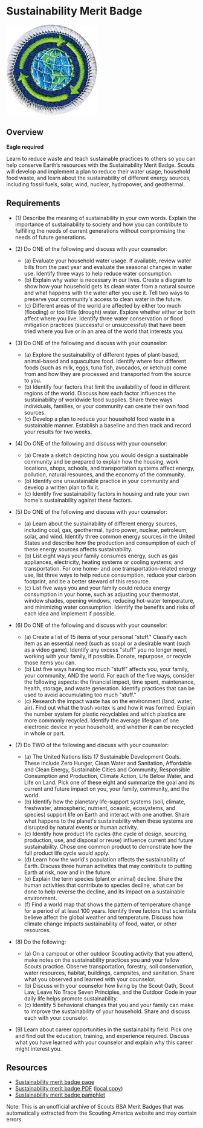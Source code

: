 

# Sustainability Merit Badge

![Sustainability Merit Badge](images/sustainability-merit-badge.jpg)

## Overview

**Eagle required**

Learn to reduce waste and teach sustainable practices to others so you can help conserve Earth’s resources with the Sustainability Merit Badge. Scouts will develop and implement a plan to reduce their water usage, household food waste, and learn about the sustainability of different energy sources, including fossil fuels, solar, wind, nuclear, hydropower, and geothermal.

## Requirements

* (1) Describe the meaning of sustainability in your own words. Explain the importance of sustainability to society and how you can contribute to fulfilling the needs of current generations without compromising the needs of future generations.
* (2) Do ONE of the following and discuss with your counselor:
    * (a) Evaluate your household water usage. If available, review water bills from the past year and evaluate the seasonal changes in water use. Identify three ways to help reduce water consumption.
    * (b) Explain why water is necessary in our lives. Create a diagram to show how your household gets its clean water from a natural source and what happens with the water after you use it. Tell two ways to preserve your community's access to clean water in the future.
    * (c) Different areas of the world are affected by either too much (flooding) or too little (drought) water. Explore whether either or both affect where you live. Identify three water conservation or flood mitigation practices (successful or unsuccessful) that have been tried where you live or in an area of the world that interests you.


* (3) Do ONE of the following and discuss with your counselor:
    * (a) Explore the sustainability of different types of plant-based, animal-based and aquaculture food. Identify where four different foods (such as milk, eggs, tuna fish, avocados, or ketchup) come from and how they are processed and transported from the source to you.
    * (b) Identify four factors that limit the availability of food in different regions of the world. Discuss how each factor influences the sustainability of worldwide food supplies. Share three ways individuals, families, or your community can create their own food sources.
    * (c) Develop a plan to reduce your household food waste in a sustainable manner. Establish a baseline and then track and record your results for two weeks.


* (4) Do ONE of the following and discuss with your counselor:
    * (a) Create a sketch depicting how you would design a sustainable community and be prepared to explain how the housing, work locations, shops, schools, and transportation systems affect energy, pollution, natural resources, and the economy of the community.
    * (b) Identify one unsustainable practice in your community and develop a written plan to fix it.
    * (c) Identify five sustainability factors in housing and rate your own home's sustainability against these factors.


* (5) Do ONE of the following and discuss with your counselor:
    * (a) Learn about the sustainability of different energy sources, including coal, gas, geothermal, hydro power, nuclear, petroleum, solar, and wind. Identify three common energy sources in the United States and describe how the production and consumption of each of these energy sources affects sustainability.
    * (b) List eight ways your family consumes energy, such as gas appliances, electricity, heating systems or cooling systems, and transportation. For one home- and one transportation-related energy use, list three ways to help reduce consumption, reduce your carbon footprint, and be a better steward of this resource.
    * (c) List five ways you and your family could reduce energy consumption in your home, such as adjusting your thermostat, window shades, opening windows, reducing hot-water temperature, and minimizing water consumption. Identify the benefits and risks of each idea and implement if possible.


* (6) Do ONE of the following and discuss with your counselor:
    * (a) Create a list of 15 items of your personal "stuff." Classify each item as an essential need (such as soap) or a desirable want (such as a video game). Identify any excess "stuff" you no longer need, working with your family, if possible. Donate, repurpose, or recycle those items you can.
    * (b) List five ways having too much "stuff" affects you, your family, your community, AND the world. For each of the five ways, consider the following aspects: the financial impact, time spent, maintenance, health, storage, and waste generation. Identify practices that can be used to avoid accumulating too much "stuff."
    * (c) Research the impact waste has on the environment (land, water, air). Find out what the trash vortex is and how it was formed. Explain the number system for plastic recyclables and which plastics are more commonly recycled. Identify the average lifespan of one electronic device in your household, and whether it can be recycled in whole or part.


* (7) Do TWO of the following and discuss with your counselor:
    * (a) The United Nations lists 17 Sustainable Development Goals. These include Zero Hunger, Clean Water and Sanitation, Affordable and Clean Energy, Sustainable Cities and Community, Responsible Consumption and Production, Climate Action, Life Below Water, and Life on Land. Pick one of these eight and summarize the goal and its current and future impact on you, your family, community, and the world.
    * (b) Identify how the planetary life-support systems (soil, climate, freshwater, atmospheric, nutrient, oceanic, ecosystems, and species) support life on Earth and interact with one another. Share what happens to the planet's sustainability when these systems are disrupted by natural events or human activity.
    * (c) Identify how product life cycles (the cycle of design, sourcing, production, use, and disposal or reuse) influence current and future sustainability. Chose one common product to demonstrate how the full product life cycle would apply.
    * (d) Learn how the world's population affects the sustainability of Earth. Discuss three human activities that may contribute to putting Earth at risk, now and in the future.
    * (e) Explain the term species (plant or animal) decline. Share the human activities that contribute to species decline, what can be done to help reverse the decline, and its impact on a sustainable environment.
    * (f) Find a world map that shows the pattern of temperature change for a period of at least 100 years. Identify three factors that scientists believe affect the global weather and temperature. Discuss how climate change impacts sustainability of food, water, or other resources.


* (8) Do the following:
    * (a) On a campout or other outdoor Scouting activity that you attend, make notes on the sustainability practices you and your fellow Scouts practice. Observe transportation, forestry, soil conservation, water resources, habitat, buildings, campsites, and sanitation. Share what you observed and learned with your counselor.
    * (b) Discuss with your counselor how living by the Scout Oath, Scout Law, Leave No Trace Seven Principles, and the Outdoor Code in your daily life helps promote sustainability.
    * (c) Identify 5 behavioral changes that you and your family can make to improve the sustainability of your household. Share and discuss each with your counselor.


* (9) Learn about career opportunities in the sustainability field. Pick one and find out the education, training, and experience required. Discuss what you have learned with your counselor and explain why this career might interest you.


## Resources

- [Sustainability merit badge page](https://www.scouting.org/merit-badges/sustainability/)
- [Sustainability merit badge PDF](https://filestore.scouting.org/filestore/Merit_Badge_ReqandRes/Pamphlets/Sustainability_2024.pdf) ([local copy](files/sustainability-merit-badge.pdf))
- [Sustainability merit badge pamphlet](https://www.scoutshop.org/scouts-bsa-sustainability-merit-badge-pamphlet-662441.html)

Note: This is an unofficial archive of Scouts BSA Merit Badges that was automatically extracted from the Scouting America website and may contain errors.